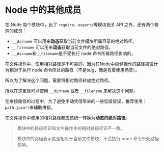 # Node 中的其他成员

在 Node 每个模块中，出了 `require`、`exports`等模块相关 API 之外，还有两个特殊的成员：



- `__dirname` 可以用来**动态**获取当前文件模块所属目录的绝对路径。
- `__filename` 可以用来**动态**获取当前文件的绝对路径。
- `__dirname`和`__filename`是不受执行 node 命令所属路径影响的。



 在文件操作中，使用相对路径是不可靠的，因为在Node中稳健操作的路径被设计为相对于执行 node 命令所处的路径（不是bug，而是有着使用场景）。



所以为了解决这个问题，需要将相对路径转成绝对路径。



所以在这里就可以使用 `__dirname` 或者 `__filename` 来解决这个问题。



在拼接路径的过程中，为了避免手动凭借带来的一些低级错误，推荐使用：`path.join()`来辅助拼接。



在文件操作中使用的相对路径都应该统一转换为**动态的绝对路径**。



> 模块中的路径标识和文件操作中的相对路径标识不一致。
>
> 模块中的路径表示就是相对于当前文件模块，不受执行 node 命令所处路径影响。

